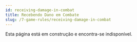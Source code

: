 ```yaml
---
id: receiving-damage-in-combat
title: Recebendo Dano em Combate
slug: /7-game-rules/receiving-damage-in-combat
---
```


Esta página está em construção e encontra-se indisponível.

